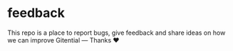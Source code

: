 # feedback
This repo is a place to report bugs, give feedback and share ideas on how we can improve Gitential — Thanks ❤️
